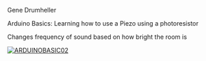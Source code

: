 Gene Drumheller

Arduino Basics: Learning how to use a Piezo using a photoresistor

Changes frequency of sound based on how bright the room is

[![ARDUINOBASIC02](https://img.youtube.com/vi/iWbaNyo3-mo/0.jpg)](https://www.youtube.com/watch?v=iWbaNyo3-mo)
